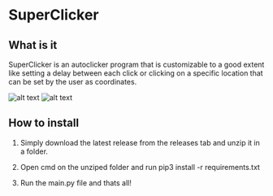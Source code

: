 # SuperClicker

## What is it

SuperClicker is an autoclicker program that is customizable to a good extent like setting a delay between each click or clicking on a specific location that can be set by the user as coordinates.

![alt text](https://cdn.discordapp.com/attachments/904784578290524200/940189565308768286/unknown.png)
![alt text](https://cdn.discordapp.com/attachments/913111036922585160/940257328672931930/2022-02-07_17-40-53.gif)
## How to install

1. Simply download the latest release from the releases tab and unzip it in a folder.

2. Open cmd on the unziped folder and run pip3 install -r requirements.txt

3. Run the main.py file and thats all!

